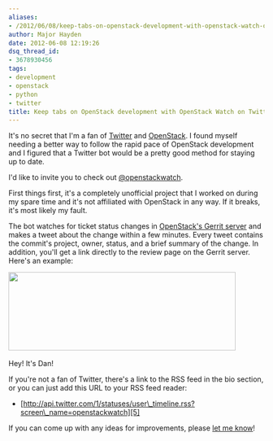 ```yaml
---
aliases:
- /2012/06/08/keep-tabs-on-openstack-development-with-openstack-watch-on-twitter/
author: Major Hayden
date: 2012-06-08 12:19:26
dsq_thread_id:
- 3678930456
tags:
- development
- openstack
- python
- twitter
title: Keep tabs on OpenStack development with OpenStack Watch on Twitter
---
```


It's no secret that I'm a fan of [Twitter][1] and [OpenStack][2]. I found myself needing a better way to follow the rapid pace of OpenStack development and I figured that a Twitter bot would be a pretty good method for staying up to date.

I'd like to invite you to check out [@openstackwatch][3].

First things first, it's a completely unofficial project that I worked on during my spare time and it's not affiliated with OpenStack in any way. If it breaks, it's most likely my fault.

The bot watches for ticket status changes in [OpenStack's Gerrit server][4] and makes a tweet about the change within a few minutes. Every tweet contains the commit's project, owner, status, and a brief summary of the change. In addition, you'll get a link directly to the review page on the Gerrit server. Here's an example:

<div id="attachment_3452" style="width: 457px" class="wp-caption aligncenter">
  <a href="/wp-content/uploads/2012/06/openstackwatchtweet.jpg"><img src="/wp-content/uploads/2012/06/openstackwatchtweet.jpg" alt="" title="openstackwatchtweet" width="447" height="154" class="size-full wp-image-3452" srcset="/wp-content/uploads/2012/06/openstackwatchtweet.jpg 447w, /wp-content/uploads/2012/06/openstackwatchtweet-300x103.jpg 300w" sizes="(max-width: 447px) 100vw, 447px" /></a>

  <p class="wp-caption-text">
    Hey! It's Dan!
  </p>
</div>

If you're not a fan of Twitter, there's a link to the RSS feed in the bio section, or you can just add this URL to your RSS feed reader:

  * [http://api.twitter.com/1/statuses/user\_timeline.rss?screen\_name=openstackwatch][5]

If you can come up with any ideas for improvements, please [let me know][6]!

 [1]: http://twitter.com/
 [2]: http://openstack.org/
 [3]: http://twitter.com/openstackwatch
 [4]: http://review.openstack.org/
 [5]: http://api.twitter.com/1/statuses/user_timeline.rss?screen_name=openstackwatch
 [6]: http://twitter.com/rackerhacker